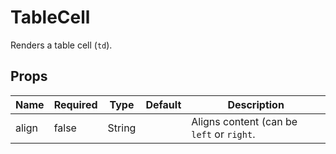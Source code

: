 # TableCell

Renders a table cell (`td`).

## Props

| Name          | Required    | Type          | Default       | Description   |
| ------------- | ----------- | ------------- | ------------- | ------------- |
| align         | false       | String        |               | Aligns content (can be `left` or `right`. |
